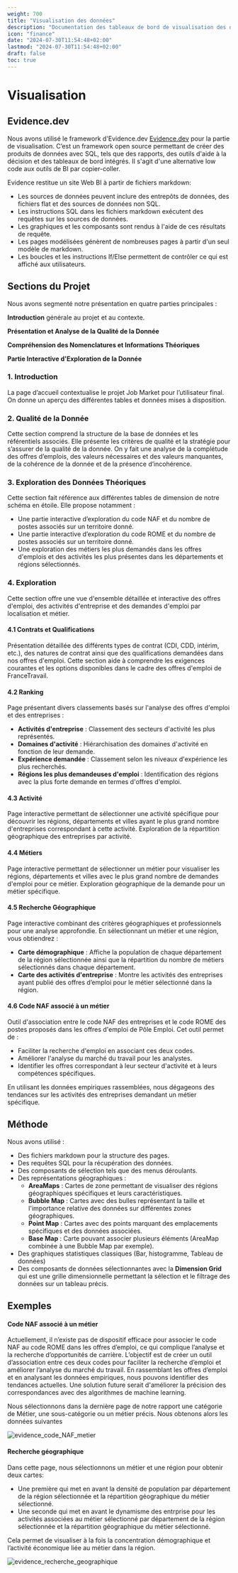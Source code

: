 ```yaml
---
weight: 700
title: "Visualisation des données"
description: "Documentation des tableaux de bord de visualisation des données."
icon: "finance"
date: "2024-07-30T11:54:48+02:00"
lastmod: "2024-07-30T11:54:48+02:00"
draft: false
toc: true
---
```



# Visualisation

## Evidence.dev

Nous avons utilisé le framework d'Evidence.dev [Evidence.dev](https://evidence.dev) pour la partie de visualisation. C’est un framework open source permettant de créer des produits de données avec SQL, tels que des rapports, des outils d'aide à la décision et des tableaux de bord intégrés. Il s'agit d'une alternative low code aux outils de BI par copier-coller.

Evidence restitue un site Web BI à partir de fichiers markdown:

- Les sources de données peuvent inclure des entrepôts de données, des fichiers flat et des sources de données non SQL.
- Les instructions SQL dans les fichiers markdown exécutent des requêtes sur les sources de données.
- Les graphiques et les composants sont rendus à l'aide de ces résultats de requête.
- Les pages modélisées génèrent de nombreuses pages à partir d'un seul modèle de markdown.
- Les boucles et les instructions If/Else permettent de contrôler ce qui est affiché aux utilisateurs.

## Sections du Projet

Nous avons segmenté notre présentation en quatre parties principales :

**Introduction** générale au projet et au contexte.

**Présentation et Analyse de la Qualité de la Donnée**

**Compréhension des Nomenclatures et Informations Théoriques**

**Partie Interactive d'Exploration de la Donnée**

### 1. Introduction

La page d’accueil contextualise le projet Job Market pour l’utilisateur final. On donne un aperçu des différentes tables et données mises à disposition.

### 2. Qualité de la Donnée

Cette section comprend la structure de la base de données et les référentiels associés. Elle présente les critères de qualité et la stratégie pour s’assurer de la qualité de la donnée. On y fait une analyse de la complétude des offres d’emplois, des valeurs nécessaires et des valeurs manquantes, de la cohérence de la donnée et de la présence d’incohérence.

### 3. Exploration des Données Théoriques

Cette section fait référence aux différentes tables de dimension de notre schéma en étoile. Elle propose notamment :
- Une partie interactive d’exploration du code NAF et du nombre de postes associés sur un territoire donné.
- Une partie interactive d’exploration du code ROME et du nombre de postes associés sur un territoire donné.
- Une exploration des métiers les plus demandés dans les offres d'emplois et des activités les plus présentes dans les départements et régions sélectionnés.

### 4. Exploration

Cette section offre une vue d'ensemble détaillée et interactive des offres d'emploi, des activités d'entreprise et des demandes d'emploi par localisation et métier.

#### 4.1 Contrats et Qualifications

Présentation détaillée des différents types de contrat (CDI, CDD, intérim, etc.), des natures de contrat ainsi que des qualifications demandées dans nos offres d'emploi. Cette section aide à comprendre les exigences courantes et les options disponibles dans le cadre des offres d'emploi de FranceTravail.

#### 4.2 Ranking

Page présentant divers classements basés sur l'analyse des offres d'emploi et des entreprises :
- **Activités d'entreprise** : Classement des secteurs d'activité les plus représentés.
- **Domaines d'activité** : Hiérarchisation des domaines d'activité en fonction de leur demande.
- **Expérience demandée** : Classement selon les niveaux d'expérience les plus recherchés.
- **Régions les plus demandeuses d'emploi** : Identification des régions avec la plus forte demande en termes d'offres d'emploi.

#### 4.3 Activité

Page interactive permettant de sélectionner une activité spécifique pour découvrir les régions, départements et villes ayant le plus grand nombre d'entreprises correspondant à cette activité. Exploration de la répartition géographique des entreprises par activité.

#### 4.4 Métiers

Page interactive permettant de sélectionner un métier pour visualiser les régions, départements et villes avec le plus grand nombre de demandes d'emploi pour ce métier. Exploration géographique de la demande pour un métier spécifique.

#### 4.5 Recherche Géographique

Page interactive combinant des critères géographiques et professionnels pour une analyse approfondie. En sélectionnant un métier et une région, vous obtiendrez :
- **Carte démographique** : Affiche la population de chaque département de la région sélectionnée ainsi que la répartition du nombre de métiers sélectionnés dans chaque département.
- **Carte des activités d'entreprise** : Montre les activités des entreprises ayant publié des offres d’emploi pour le métier sélectionné dans la région.

#### 4.6 Code NAF associé à un métier

Outil d'association entre le code NAF des entreprises et le code ROME des postes proposés dans les offres d'emploi de Pôle Emploi. Cet outil permet de :
- Faciliter la recherche d'emploi en associant ces deux codes.
- Améliorer l'analyse du marché du travail pour les analystes.
- Identifier les offres correspondant à leur secteur d'activité et à leurs compétences spécifiques.

En utilisant les données empiriques rassemblées, nous dégageons des tendances sur les activités des entreprises demandant un métier spécifique.

## Méthode

Nous avons utilisé :
- Des fichiers markdown pour la structure des pages.
- Des requêtes SQL pour la récupération des données.
- Des composants de sélection tels que des menus déroulants.
- Des représentations géographiques :
  - **AreaMaps** : Cartes de zone permettant de visualiser des régions géographiques spécifiques et leurs caractéristiques.
  - **Bubble Map** : Cartes avec des bulles représentant la taille et l'importance relative des données sur différentes zones géographiques.
  - **Point Map** : Cartes avec des points marquant des emplacements spécifiques et des données associées.
  - **Base Map** : Carte pouvant associer plusieurs éléments (AreaMap combinée à une Bubble Map par exemple).
- Des graphiques statistiques classiques (Bar, histogramme, Tableau de données)
- Des composants de données sélectionnantes avec la **Dimension Grid** qui est une grille dimensionnelle permettant la sélection et le filtrage des données sur un tableau précis.

## Exemples

#### Code NAF associé à un métier

Actuellement, il n’existe pas de dispositif efficace pour associer le code NAF au code ROME dans les offres d’emploi, ce qui complique l’analyse et la recherche d’opportunités de carrière. L’objectif est de créer un outil d’association entre ces deux codes pour faciliter la recherche d’emploi et améliorer l’analyse du marché du travail. En rassemblant les offres d’emploi et en analysant les données empiriques, nous pouvons identifier des tendances actuelles. Une solution future serait d'améliorer la précision des correspondances avec des algorithmes de machine learning.

Nous sélectionnons dans la dernière page de notre rapport une catégorie de Métier, une sous-catégorie ou un métier précis. Nous obtenons alors les données suivantes

![evidence_code_NAF_metier](/images/evidence_code_NAF_metier.png)


#### Recherche géographique

Dans cette page, nous sélectionnons un métier et une région pour obtenir deux cartes:
- Une première qui met en avant la densité de population par département de la région sélectionnée et la répartition géographique du métier sélectionné.
- Une seconde qui met en avant le dynamisme des entrprise pour les activités associées au métier sélectionné par département de la région sélectionnée et la répartition géographique du métier sélectionné.

Cela permet de visualiser à la fois la concentration démographique et l’activité économique liée au métier dans la région.

![evidence_recherche_geographique](/images/evidence_recherche_geographique.png)
